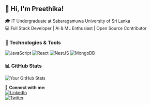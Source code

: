 ## 👋 Hi, I'm Preethika!

🎓 IT Undergraduate at Sabaragamuwa University of Sri Lanka  
💻 Full Stack Developer | AI & ML Enthusiast | Open Source Contributor  
  

### 🚀 Technologies & Tools
![JavaScript](https://img.shields.io/badge/-JavaScript-F7DF1E?style=flat&logo=javascript)
![React](https://img.shields.io/badge/-React-61DAFB?style=flat&logo=react)
![NestJS](https://img.shields.io/badge/-NestJS-E0234E?style=flat&logo=nestjs)
![MongoDB](https://img.shields.io/badge/-MongoDB-47A248?style=flat&logo=mongodb)

### 📊 GitHub Stats
![Your GitHub Stats](https://github-readme-stats.vercel.app/api?username=your-username&show_icons=true&theme=dark)

🔗 **Connect with me:**  
[![LinkedIn](https://img.shields.io/badge/-LinkedIn-blue?style=flat&logo=linkedin)](https://www.linkedin.com/in/your-profile)  
[![Twitter](https://img.shields.io/badge/-Twitter-1DA1F2?style=flat&logo=twitter)](https://twitter.com/your-profile)
